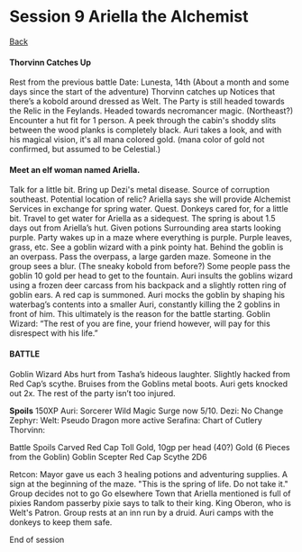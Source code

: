 # Session 9 Ariella the Alchemist
[Back](ErubounesuWikiMain.md)

#### Thorvinn Catches Up
Rest from the previous battle
Date: Lunesta, 14th (About a month and some days since the start of the adventure)
Thorvinn catches up
Notices that there’s a kobold around dressed as Welt.
The Party is still headed towards the Relic in the Feylands.
Headed towards necromancer magic. (Northeast?)
Encounter a hut fit for 1 person. A peek through the cabin's shoddy slits between the wood planks is completely black. Auri takes a look, and with his magical vision, it's all mana colored gold.
(mana color of gold not confirmed, but assumed to be Celestial.)

#### Meet an elf woman named **Ariella**.
Talk for a little bit.
Bring up Dezi's metal disease.
Source of corruption southeast. Potential location of relic?
Ariella says she will provide Alchemist Services in exchange for spring water. Quest.
Donkeys cared for, for a little bit.
Travel to get water for Ariella as a sidequest. The spring is about 1.5 days out from Ariella’s hut.
Given potions
Surrounding area starts looking purple.
Party wakes up in a maze where everything is purple. Purple leaves, grass, etc.
See a goblin wizard with a pink pointy hat.
Behind the goblin is an overpass. Pass the overpass, a large garden maze.
Someone in the group sees a blur. (The sneaky kobold from before?)
Some people pass the goblin 10 gold per head to get to the fountain.
Auri insults the goblins wizard using a frozen deer carcass from his backpack and a slightly rotten ring of goblin ears.
A red cap is summoned.
Auri mocks the goblin by shaping his waterbag’s contents into a smaller Auri, constantly killing the 2 goblins in front of him. This ultimately is the reason for the battle starting. Goblin Wizard: “The rest of you are fine, your friend however, will pay for this disrespect with his life.”
#### BATTLE
Goblin Wizard
Abs hurt from Tasha’s hideous laughter. Slightly hacked from Red Cap’s scythe. Bruises from the Goblins metal boots. Auri gets knocked out 2x. The rest of the party isn’t too injured. 

**Spoils**
150XP
Auri: Sorcerer Wild Magic Surge now 5/10.
Dezi: No Change
Zephyr: 
Welt: Pseudo Dragon more active
Serafina: Chart of Cutlery
Thorvinn: 

Battle Spoils 
Carved Red Cap
Toll Gold, 10gp per head (40?)
Gold (6 Pieces from the Goblin)
Goblin Scepter
Red Cap Scythe 2D6



Retcon: Mayor gave us each 3 healing potions and adventuring supplies.
A sign at the beginning of the maze. "This is the spring of life. Do not take it."
Group decides not to go
Go elsewhere
Town that Ariella mentioned is full of pixies
Random passerby pixie says to talk to their king. King Oberon, who is Welt's Patron.
Group rests at an inn run by a druid.
Auri camps with the donkeys to keep them safe.

End of session

